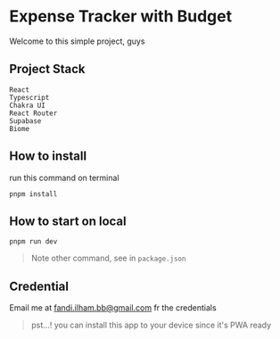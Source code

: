 # Expense Tracker with Budget 
Welcome to this simple project, guys

## Project Stack
```
React
Typescript
Chakra UI
React Router
Supabase
Biome
```

## How to install
run this command on terminal
```
pnpm install
```

## How to start on local
```
pnpm run dev
```

> Note other command, see in `package.json`

## Credential
Email me at fandi.ilham.bb@gmail.com fr the credentials

> pst...! you can install this app to your device since it's PWA ready

